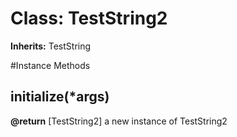 # Class: TestString2
**Inherits:** TestString
    




#Instance Methods
## initialize(*args) [](#method-i-initialize)

**@return** [TestString2] a new instance of TestString2

